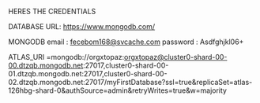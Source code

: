 HERES THE CREDENTIALS

DATABASE URL:
https://www.mongodb.com/

MONGODB
email : fecebom168@svcache.com
password : Asdfghjkl06+






ATLAS_URI =mongodb://orgxtopaz:orgxtopaz@cluster0-shard-00-00.dtzqb.mongodb.net:27017,cluster0-shard-00-01.dtzqb.mongodb.net:27017,cluster0-shard-00-02.dtzqb.mongodb.net:27017/myFirstDatabase?ssl=true&replicaSet=atlas-126hbg-shard-0&authSource=admin&retryWrites=true&w=majority



